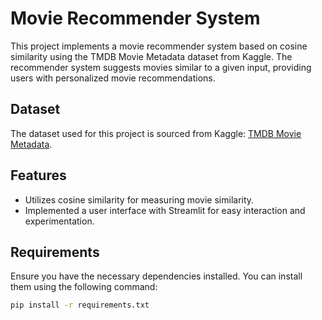 # Movie Recommender System

This project implements a movie recommender system based on cosine similarity using the TMDB Movie Metadata dataset from Kaggle. The recommender system suggests movies similar to a given input, providing users with personalized movie recommendations.

## Dataset
The dataset used for this project is sourced from Kaggle: [TMDB Movie Metadata](https://www.kaggle.com/datasets/tmdb/tmdb-movie-metadata).

## Features
- Utilizes cosine similarity for measuring movie similarity.
- Implemented a user interface with Streamlit for easy interaction and experimentation.

## Requirements
Ensure you have the necessary dependencies installed. You can install them using the following command:
```bash
pip install -r requirements.txt
